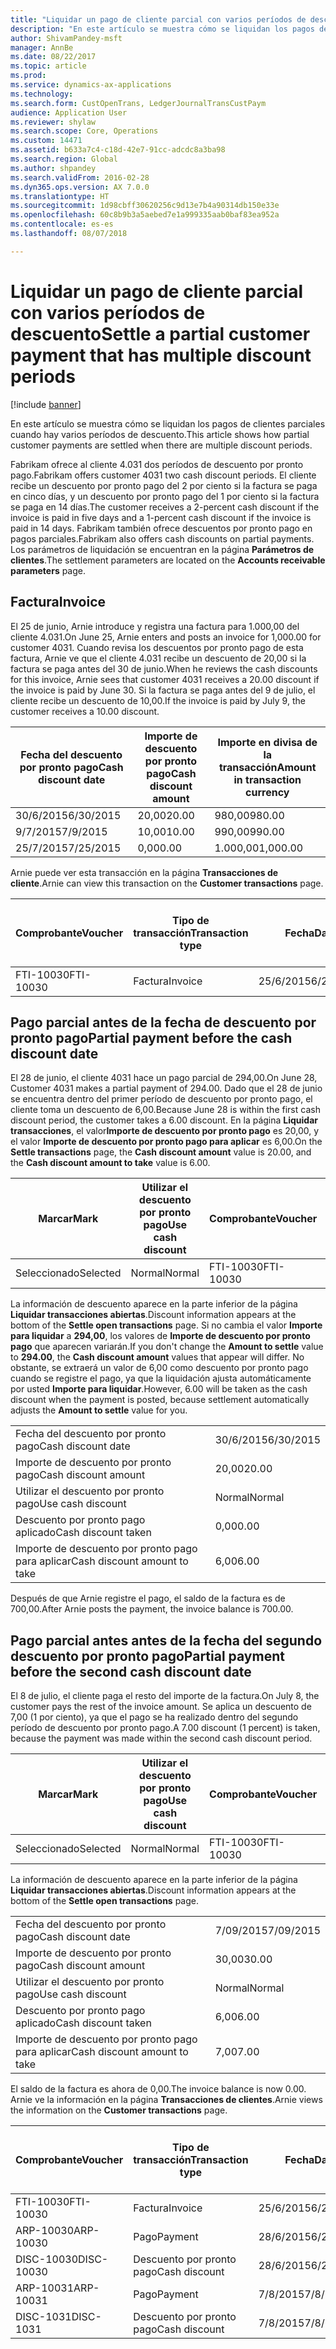 ```yaml
---
title: "Liquidar un pago de cliente parcial con varios períodos de descuento"
description: "En este artículo se muestra cómo se liquidan los pagos de clientes parciales cuando hay varios períodos de descuento."
author: ShivamPandey-msft
manager: AnnBe
ms.date: 08/22/2017
ms.topic: article
ms.prod: 
ms.service: dynamics-ax-applications
ms.technology: 
ms.search.form: CustOpenTrans, LedgerJournalTransCustPaym
audience: Application User
ms.reviewer: shylaw
ms.search.scope: Core, Operations
ms.custom: 14471
ms.assetid: b633a7c4-c18d-42e7-91cc-adcdc8a3ba98
ms.search.region: Global
ms.author: shpandey
ms.search.validFrom: 2016-02-28
ms.dyn365.ops.version: AX 7.0.0
ms.translationtype: HT
ms.sourcegitcommit: 1d98cbff30620256c9d13e7b4a90314db150e33e
ms.openlocfilehash: 60c8b9b3a5aebed7e1a999335aab0baf83ea952a
ms.contentlocale: es-es
ms.lasthandoff: 08/07/2018

---
```


# <a name="settle-a-partial-customer-payment-that-has-multiple-discount-periods"></a><span data-ttu-id="6d6c3-103">Liquidar un pago de cliente parcial con varios períodos de descuento</span><span class="sxs-lookup"><span data-stu-id="6d6c3-103">Settle a partial customer payment that has multiple discount periods</span></span>

[!include [banner](../includes/banner.md)]

<span data-ttu-id="6d6c3-104">En este artículo se muestra cómo se liquidan los pagos de clientes parciales cuando hay varios períodos de descuento.</span><span class="sxs-lookup"><span data-stu-id="6d6c3-104">This article shows how partial customer payments are settled when there are multiple discount periods.</span></span>

<span data-ttu-id="6d6c3-105">Fabrikam ofrece al cliente 4.031 dos períodos de descuento por pronto pago.</span><span class="sxs-lookup"><span data-stu-id="6d6c3-105">Fabrikam offers customer 4031 two cash discount periods.</span></span> <span data-ttu-id="6d6c3-106">El cliente recibe un descuento por pronto pago del 2 por ciento si la factura se paga en cinco días, y un descuento por pronto pago del 1 por ciento si la factura se paga en 14 días.</span><span class="sxs-lookup"><span data-stu-id="6d6c3-106">The customer receives a 2-percent cash discount if the invoice is paid in five days and a 1-percent cash discount if the invoice is paid in 14 days.</span></span> <span data-ttu-id="6d6c3-107">Fabrikam también ofrece descuentos por pronto pago en pagos parciales.</span><span class="sxs-lookup"><span data-stu-id="6d6c3-107">Fabrikam also offers cash discounts on partial payments.</span></span> <span data-ttu-id="6d6c3-108">Los parámetros de liquidación se encuentran en la página **Parámetros de clientes**.</span><span class="sxs-lookup"><span data-stu-id="6d6c3-108">The settlement parameters are located on the **Accounts receivable parameters** page.</span></span>

## <a name="invoice"></a><span data-ttu-id="6d6c3-109">Factura</span><span class="sxs-lookup"><span data-stu-id="6d6c3-109">Invoice</span></span>
<span data-ttu-id="6d6c3-110">El 25 de junio, Arnie introduce y registra una factura para 1.000,00 del cliente 4.031.</span><span class="sxs-lookup"><span data-stu-id="6d6c3-110">On June 25, Arnie enters and posts an invoice for 1,000.00 for customer 4031.</span></span> <span data-ttu-id="6d6c3-111">Cuando revisa los descuentos por pronto pago de esta factura, Arnie ve que el cliente 4.031 recibe un descuento de 20,00 si la factura se paga antes del 30 de junio.</span><span class="sxs-lookup"><span data-stu-id="6d6c3-111">When he reviews the cash discounts for this invoice, Arnie sees that customer 4031 receives a 20.00 discount if the invoice is paid by June 30.</span></span> <span data-ttu-id="6d6c3-112">Si la factura se paga antes del 9 de julio, el cliente recibe un descuento de 10,00.</span><span class="sxs-lookup"><span data-stu-id="6d6c3-112">If the invoice is paid by July 9, the customer receives a 10.00 discount.</span></span>

| <span data-ttu-id="6d6c3-113">Fecha del descuento por pronto pago</span><span class="sxs-lookup"><span data-stu-id="6d6c3-113">Cash discount date</span></span> | <span data-ttu-id="6d6c3-114">Importe de descuento por pronto pago</span><span class="sxs-lookup"><span data-stu-id="6d6c3-114">Cash discount amount</span></span> | <span data-ttu-id="6d6c3-115">Importe en divisa de la transacción</span><span class="sxs-lookup"><span data-stu-id="6d6c3-115">Amount in transaction currency</span></span> |
|--------------------|----------------------|--------------------------------|
| <span data-ttu-id="6d6c3-116">30/6/2015</span><span class="sxs-lookup"><span data-stu-id="6d6c3-116">6/30/2015</span></span>          | <span data-ttu-id="6d6c3-117">20,00</span><span class="sxs-lookup"><span data-stu-id="6d6c3-117">20.00</span></span>                | <span data-ttu-id="6d6c3-118">980,00</span><span class="sxs-lookup"><span data-stu-id="6d6c3-118">980.00</span></span>                         |
| <span data-ttu-id="6d6c3-119">9/7/2015</span><span class="sxs-lookup"><span data-stu-id="6d6c3-119">7/9/2015</span></span>           | <span data-ttu-id="6d6c3-120">10,00</span><span class="sxs-lookup"><span data-stu-id="6d6c3-120">10.00</span></span>                | <span data-ttu-id="6d6c3-121">990,00</span><span class="sxs-lookup"><span data-stu-id="6d6c3-121">990.00</span></span>                         |
| <span data-ttu-id="6d6c3-122">25/7/2015</span><span class="sxs-lookup"><span data-stu-id="6d6c3-122">7/25/2015</span></span>          | <span data-ttu-id="6d6c3-123">0,00</span><span class="sxs-lookup"><span data-stu-id="6d6c3-123">0.00</span></span>                 | <span data-ttu-id="6d6c3-124">1.000,00</span><span class="sxs-lookup"><span data-stu-id="6d6c3-124">1,000.00</span></span>                       |

<span data-ttu-id="6d6c3-125">Arnie puede ver esta transacción en la página **Transacciones de cliente**.</span><span class="sxs-lookup"><span data-stu-id="6d6c3-125">Arnie can view this transaction on the **Customer transactions** page.</span></span>

| <span data-ttu-id="6d6c3-126">Comprobante</span><span class="sxs-lookup"><span data-stu-id="6d6c3-126">Voucher</span></span>   | <span data-ttu-id="6d6c3-127">Tipo de transacción</span><span class="sxs-lookup"><span data-stu-id="6d6c3-127">Transaction type</span></span> | <span data-ttu-id="6d6c3-128">Fecha</span><span class="sxs-lookup"><span data-stu-id="6d6c3-128">Date</span></span>      | <span data-ttu-id="6d6c3-129">Factura</span><span class="sxs-lookup"><span data-stu-id="6d6c3-129">Invoice</span></span> | <span data-ttu-id="6d6c3-130">Importe en débito en divisa de transacción</span><span class="sxs-lookup"><span data-stu-id="6d6c3-130">Amount in transaction currency debit</span></span> | <span data-ttu-id="6d6c3-131">Importe en crédito en divisa de transacción</span><span class="sxs-lookup"><span data-stu-id="6d6c3-131">Amount in transaction currency credit</span></span> | <span data-ttu-id="6d6c3-132">Saldo</span><span class="sxs-lookup"><span data-stu-id="6d6c3-132">Balance</span></span>  | <span data-ttu-id="6d6c3-133">Divisa</span><span class="sxs-lookup"><span data-stu-id="6d6c3-133">Currency</span></span> |
|-----------|------------------|-----------|---------|--------------------------------------|---------------------------------------|----------|----------|
| <span data-ttu-id="6d6c3-134">FTI-10030</span><span class="sxs-lookup"><span data-stu-id="6d6c3-134">FTI-10030</span></span> | <span data-ttu-id="6d6c3-135">Factura</span><span class="sxs-lookup"><span data-stu-id="6d6c3-135">Invoice</span></span>          | <span data-ttu-id="6d6c3-136">25/6/2015</span><span class="sxs-lookup"><span data-stu-id="6d6c3-136">6/25/2015</span></span> | <span data-ttu-id="6d6c3-137">10030</span><span class="sxs-lookup"><span data-stu-id="6d6c3-137">10030</span></span>   | <span data-ttu-id="6d6c3-138">1.000,00</span><span class="sxs-lookup"><span data-stu-id="6d6c3-138">1,000.00</span></span>                             |                                       | <span data-ttu-id="6d6c3-139">1.000,00</span><span class="sxs-lookup"><span data-stu-id="6d6c3-139">1,000.00</span></span> | <span data-ttu-id="6d6c3-140">USD</span><span class="sxs-lookup"><span data-stu-id="6d6c3-140">USD</span></span>      |

## <a name="partial-payment-before-the-cash-discount-date"></a><span data-ttu-id="6d6c3-141">Pago parcial antes de la fecha de descuento por pronto pago</span><span class="sxs-lookup"><span data-stu-id="6d6c3-141">Partial payment before the cash discount date</span></span>
<span data-ttu-id="6d6c3-142">El 28 de junio, el cliente 4031 hace un pago parcial de 294,00.</span><span class="sxs-lookup"><span data-stu-id="6d6c3-142">On June 28, Customer 4031 makes a partial payment of 294.00.</span></span> <span data-ttu-id="6d6c3-143">Dado que el 28 de junio se encuentra dentro del primer período de descuento por pronto pago, el cliente toma un descuento de 6,00.</span><span class="sxs-lookup"><span data-stu-id="6d6c3-143">Because June 28 is within the first cash discount period, the customer takes a 6.00 discount.</span></span> <span data-ttu-id="6d6c3-144">En la página **Liquidar transacciones**, el valor**Importe de descuento por pronto pago** es 20,00, y el valor **Importe de descuento por pronto pago para aplicar** es 6,00.</span><span class="sxs-lookup"><span data-stu-id="6d6c3-144">On the **Settle transactions** page, the **Cash discount amount** value is 20.00, and the **Cash discount amount to take** value is 6.00.</span></span>

| <span data-ttu-id="6d6c3-145">Marcar</span><span class="sxs-lookup"><span data-stu-id="6d6c3-145">Mark</span></span>     | <span data-ttu-id="6d6c3-146">Utilizar el descuento por pronto pago</span><span class="sxs-lookup"><span data-stu-id="6d6c3-146">Use cash discount</span></span> | <span data-ttu-id="6d6c3-147">Comprobante</span><span class="sxs-lookup"><span data-stu-id="6d6c3-147">Voucher</span></span>   | <span data-ttu-id="6d6c3-148">Cuenta</span><span class="sxs-lookup"><span data-stu-id="6d6c3-148">Account</span></span> | <span data-ttu-id="6d6c3-149">Fecha</span><span class="sxs-lookup"><span data-stu-id="6d6c3-149">Date</span></span>      | <span data-ttu-id="6d6c3-150">Fecha de vencimiento</span><span class="sxs-lookup"><span data-stu-id="6d6c3-150">Due date</span></span>  | <span data-ttu-id="6d6c3-151">Factura</span><span class="sxs-lookup"><span data-stu-id="6d6c3-151">Invoice</span></span> | <span data-ttu-id="6d6c3-152">Importe en divisa de la transacción</span><span class="sxs-lookup"><span data-stu-id="6d6c3-152">Amount in transaction currency</span></span> | <span data-ttu-id="6d6c3-153">Divisa</span><span class="sxs-lookup"><span data-stu-id="6d6c3-153">Currency</span></span> | <span data-ttu-id="6d6c3-154">Importe para liquidar</span><span class="sxs-lookup"><span data-stu-id="6d6c3-154">Amount to settle</span></span> |
|----------|-------------------|-----------|---------|-----------|-----------|---------|--------------------------------|----------|------------------|
| <span data-ttu-id="6d6c3-155">Seleccionado</span><span class="sxs-lookup"><span data-stu-id="6d6c3-155">Selected</span></span> | <span data-ttu-id="6d6c3-156">Normal</span><span class="sxs-lookup"><span data-stu-id="6d6c3-156">Normal</span></span>            | <span data-ttu-id="6d6c3-157">FTI-10030</span><span class="sxs-lookup"><span data-stu-id="6d6c3-157">FTI-10030</span></span> | <span data-ttu-id="6d6c3-158">4031</span><span class="sxs-lookup"><span data-stu-id="6d6c3-158">4031</span></span>    | <span data-ttu-id="6d6c3-159">25/6/2015</span><span class="sxs-lookup"><span data-stu-id="6d6c3-159">6/25/2015</span></span> | <span data-ttu-id="6d6c3-160">25/7/2015</span><span class="sxs-lookup"><span data-stu-id="6d6c3-160">7/25/2015</span></span> | <span data-ttu-id="6d6c3-161">10030</span><span class="sxs-lookup"><span data-stu-id="6d6c3-161">10030</span></span>   | <span data-ttu-id="6d6c3-162">1.000,00</span><span class="sxs-lookup"><span data-stu-id="6d6c3-162">1,000.00</span></span>                       | <span data-ttu-id="6d6c3-163">USD</span><span class="sxs-lookup"><span data-stu-id="6d6c3-163">USD</span></span>      | <span data-ttu-id="6d6c3-164">294,00</span><span class="sxs-lookup"><span data-stu-id="6d6c3-164">294.00</span></span>           |

<span data-ttu-id="6d6c3-165">La información de descuento aparece en la parte inferior de la página **Liquidar transacciones abiertas**.</span><span class="sxs-lookup"><span data-stu-id="6d6c3-165">Discount information appears at the bottom of the **Settle open transactions** page.</span></span> <span data-ttu-id="6d6c3-166">Si no cambia el valor **Importe para liquidar** a **294,00**, los valores de **Importe de descuento por pronto pago** que aparecen variarán.</span><span class="sxs-lookup"><span data-stu-id="6d6c3-166">If you don't change the **Amount to settle** value to **294.00**, the **Cash discount amount** values that appear will differ.</span></span> <span data-ttu-id="6d6c3-167">No obstante, se extraerá un valor de 6,00 como descuento por pronto pago cuando se registre el pago, ya que la liquidación ajusta automáticamente por usted **Importe para liquidar**.</span><span class="sxs-lookup"><span data-stu-id="6d6c3-167">However, 6.00 will be taken as the cash discount when the payment is posted, because settlement automatically adjusts the **Amount to settle** value for you.</span></span>

|                              |           |
|------------------------------|-----------|
| <span data-ttu-id="6d6c3-168">Fecha del descuento por pronto pago</span><span class="sxs-lookup"><span data-stu-id="6d6c3-168">Cash discount date</span></span>           | <span data-ttu-id="6d6c3-169">30/6/2015</span><span class="sxs-lookup"><span data-stu-id="6d6c3-169">6/30/2015</span></span> |
| <span data-ttu-id="6d6c3-170">Importe de descuento por pronto pago</span><span class="sxs-lookup"><span data-stu-id="6d6c3-170">Cash discount amount</span></span>         | <span data-ttu-id="6d6c3-171">20,00</span><span class="sxs-lookup"><span data-stu-id="6d6c3-171">20.00</span></span>     |
| <span data-ttu-id="6d6c3-172">Utilizar el descuento por pronto pago</span><span class="sxs-lookup"><span data-stu-id="6d6c3-172">Use cash discount</span></span>            | <span data-ttu-id="6d6c3-173">Normal</span><span class="sxs-lookup"><span data-stu-id="6d6c3-173">Normal</span></span>    |
| <span data-ttu-id="6d6c3-174">Descuento por pronto pago aplicado</span><span class="sxs-lookup"><span data-stu-id="6d6c3-174">Cash discount taken</span></span>          | <span data-ttu-id="6d6c3-175">0,00</span><span class="sxs-lookup"><span data-stu-id="6d6c3-175">0.00</span></span>      |
| <span data-ttu-id="6d6c3-176">Importe de descuento por pronto pago para aplicar</span><span class="sxs-lookup"><span data-stu-id="6d6c3-176">Cash discount amount to take</span></span> | <span data-ttu-id="6d6c3-177">6,00</span><span class="sxs-lookup"><span data-stu-id="6d6c3-177">6.00</span></span>      |

<span data-ttu-id="6d6c3-178">Después de que Arnie registre el pago, el saldo de la factura es de 700,00.</span><span class="sxs-lookup"><span data-stu-id="6d6c3-178">After Arnie posts the payment, the invoice balance is 700.00.</span></span>

## <a name="partial-payment-before-the-second-cash-discount-date"></a><span data-ttu-id="6d6c3-179">Pago parcial antes antes de la fecha del segundo descuento por pronto pago</span><span class="sxs-lookup"><span data-stu-id="6d6c3-179">Partial payment before the second cash discount date</span></span>
<span data-ttu-id="6d6c3-180">El 8 de julio, el cliente paga el resto del importe de la factura.</span><span class="sxs-lookup"><span data-stu-id="6d6c3-180">On July 8, the customer pays the rest of the invoice amount.</span></span> <span data-ttu-id="6d6c3-181">Se aplica un descuento de 7,00 (1 por ciento), ya que el pago se ha realizado dentro del segundo período de descuento por pronto pago.</span><span class="sxs-lookup"><span data-stu-id="6d6c3-181">A 7.00 discount (1 percent) is taken, because the payment was made within the second cash discount period.</span></span>

| <span data-ttu-id="6d6c3-182">Marcar</span><span class="sxs-lookup"><span data-stu-id="6d6c3-182">Mark</span></span>     | <span data-ttu-id="6d6c3-183">Utilizar el descuento por pronto pago</span><span class="sxs-lookup"><span data-stu-id="6d6c3-183">Use cash discount</span></span> | <span data-ttu-id="6d6c3-184">Comprobante</span><span class="sxs-lookup"><span data-stu-id="6d6c3-184">Voucher</span></span>   | <span data-ttu-id="6d6c3-185">Cuenta</span><span class="sxs-lookup"><span data-stu-id="6d6c3-185">Account</span></span> | <span data-ttu-id="6d6c3-186">Fecha</span><span class="sxs-lookup"><span data-stu-id="6d6c3-186">Date</span></span>      | <span data-ttu-id="6d6c3-187">Fecha de vencimiento</span><span class="sxs-lookup"><span data-stu-id="6d6c3-187">Due date</span></span>  | <span data-ttu-id="6d6c3-188">Factura</span><span class="sxs-lookup"><span data-stu-id="6d6c3-188">Invoice</span></span> | <span data-ttu-id="6d6c3-189">Importe en débito en divisa de transacción</span><span class="sxs-lookup"><span data-stu-id="6d6c3-189">Amount in transaction currency debit</span></span> | <span data-ttu-id="6d6c3-190">Importe en crédito en divisa de transacción</span><span class="sxs-lookup"><span data-stu-id="6d6c3-190">Amount in transaction currency credit</span></span> | <span data-ttu-id="6d6c3-191">Divisa</span><span class="sxs-lookup"><span data-stu-id="6d6c3-191">Currency</span></span> | <span data-ttu-id="6d6c3-192">Importe para liquidar</span><span class="sxs-lookup"><span data-stu-id="6d6c3-192">Amount to settle</span></span> |
|----------|-------------------|-----------|---------|-----------|-----------|---------|--------------------------------------|---------------------------------------|----------|------------------|
| <span data-ttu-id="6d6c3-193">Seleccionado</span><span class="sxs-lookup"><span data-stu-id="6d6c3-193">Selected</span></span> | <span data-ttu-id="6d6c3-194">Normal</span><span class="sxs-lookup"><span data-stu-id="6d6c3-194">Normal</span></span>            | <span data-ttu-id="6d6c3-195">FTI-10030</span><span class="sxs-lookup"><span data-stu-id="6d6c3-195">FTI-10030</span></span> | <span data-ttu-id="6d6c3-196">4031</span><span class="sxs-lookup"><span data-stu-id="6d6c3-196">4031</span></span>    | <span data-ttu-id="6d6c3-197">25/6/2015</span><span class="sxs-lookup"><span data-stu-id="6d6c3-197">6/25/2015</span></span> | <span data-ttu-id="6d6c3-198">25/7/2015</span><span class="sxs-lookup"><span data-stu-id="6d6c3-198">7/25/2015</span></span> | <span data-ttu-id="6d6c3-199">10030</span><span class="sxs-lookup"><span data-stu-id="6d6c3-199">10030</span></span>   | <span data-ttu-id="6d6c3-200">700,00</span><span class="sxs-lookup"><span data-stu-id="6d6c3-200">700.00</span></span>                               |                                       | <span data-ttu-id="6d6c3-201">USD</span><span class="sxs-lookup"><span data-stu-id="6d6c3-201">USD</span></span>      | <span data-ttu-id="6d6c3-202">693,00</span><span class="sxs-lookup"><span data-stu-id="6d6c3-202">693.00</span></span>           |

<span data-ttu-id="6d6c3-203">La información de descuento aparece en la parte inferior de la página **Liquidar transacciones abiertas**.</span><span class="sxs-lookup"><span data-stu-id="6d6c3-203">Discount information appears at the bottom of the **Settle open transactions** page.</span></span>

|                              |           |
|------------------------------|-----------|
| <span data-ttu-id="6d6c3-204">Fecha del descuento por pronto pago</span><span class="sxs-lookup"><span data-stu-id="6d6c3-204">Cash discount date</span></span>           | <span data-ttu-id="6d6c3-205">7/09/2015</span><span class="sxs-lookup"><span data-stu-id="6d6c3-205">7/09/2015</span></span> |
| <span data-ttu-id="6d6c3-206">Importe de descuento por pronto pago</span><span class="sxs-lookup"><span data-stu-id="6d6c3-206">Cash discount amount</span></span>         | <span data-ttu-id="6d6c3-207">30,00</span><span class="sxs-lookup"><span data-stu-id="6d6c3-207">30.00</span></span>     |
| <span data-ttu-id="6d6c3-208">Utilizar el descuento por pronto pago</span><span class="sxs-lookup"><span data-stu-id="6d6c3-208">Use cash discount</span></span>            | <span data-ttu-id="6d6c3-209">Normal</span><span class="sxs-lookup"><span data-stu-id="6d6c3-209">Normal</span></span>    |
| <span data-ttu-id="6d6c3-210">Descuento por pronto pago aplicado</span><span class="sxs-lookup"><span data-stu-id="6d6c3-210">Cash discount taken</span></span>          | <span data-ttu-id="6d6c3-211">6,00</span><span class="sxs-lookup"><span data-stu-id="6d6c3-211">6.00</span></span>      |
| <span data-ttu-id="6d6c3-212">Importe de descuento por pronto pago para aplicar</span><span class="sxs-lookup"><span data-stu-id="6d6c3-212">Cash discount amount to take</span></span> | <span data-ttu-id="6d6c3-213">7,00</span><span class="sxs-lookup"><span data-stu-id="6d6c3-213">7.00</span></span>      |

<span data-ttu-id="6d6c3-214">El saldo de la factura es ahora de 0,00.</span><span class="sxs-lookup"><span data-stu-id="6d6c3-214">The invoice balance is now 0.00.</span></span> <span data-ttu-id="6d6c3-215">Arnie ve la información en la página **Transacciones de clientes**.</span><span class="sxs-lookup"><span data-stu-id="6d6c3-215">Arnie views the information on the **Customer transactions** page.</span></span>

| <span data-ttu-id="6d6c3-216">Comprobante</span><span class="sxs-lookup"><span data-stu-id="6d6c3-216">Voucher</span></span>    | <span data-ttu-id="6d6c3-217">Tipo de transacción</span><span class="sxs-lookup"><span data-stu-id="6d6c3-217">Transaction type</span></span> | <span data-ttu-id="6d6c3-218">Fecha</span><span class="sxs-lookup"><span data-stu-id="6d6c3-218">Date</span></span>      | <span data-ttu-id="6d6c3-219">Factura</span><span class="sxs-lookup"><span data-stu-id="6d6c3-219">Invoice</span></span> | <span data-ttu-id="6d6c3-220">Importe en débito en divisa de transacción</span><span class="sxs-lookup"><span data-stu-id="6d6c3-220">Amount in transaction currency debit</span></span> | <span data-ttu-id="6d6c3-221">Importe en crédito en divisa de transacción</span><span class="sxs-lookup"><span data-stu-id="6d6c3-221">Amount in transaction currency credit</span></span> | <span data-ttu-id="6d6c3-222">Saldo</span><span class="sxs-lookup"><span data-stu-id="6d6c3-222">Balance</span></span> | <span data-ttu-id="6d6c3-223">Divisa</span><span class="sxs-lookup"><span data-stu-id="6d6c3-223">Currency</span></span> |
|------------|------------------|-----------|---------|--------------------------------------|---------------------------------------|---------|----------|
| <span data-ttu-id="6d6c3-224">FTI-10030</span><span class="sxs-lookup"><span data-stu-id="6d6c3-224">FTI-10030</span></span>  | <span data-ttu-id="6d6c3-225">Factura</span><span class="sxs-lookup"><span data-stu-id="6d6c3-225">Invoice</span></span>          | <span data-ttu-id="6d6c3-226">25/6/2015</span><span class="sxs-lookup"><span data-stu-id="6d6c3-226">6/25/2015</span></span> | <span data-ttu-id="6d6c3-227">10030</span><span class="sxs-lookup"><span data-stu-id="6d6c3-227">10030</span></span>   | <span data-ttu-id="6d6c3-228">1.000,00</span><span class="sxs-lookup"><span data-stu-id="6d6c3-228">1,000.00</span></span>                             |                                       | <span data-ttu-id="6d6c3-229">0,00</span><span class="sxs-lookup"><span data-stu-id="6d6c3-229">0.00</span></span>    | <span data-ttu-id="6d6c3-230">USD</span><span class="sxs-lookup"><span data-stu-id="6d6c3-230">USD</span></span>      |
| <span data-ttu-id="6d6c3-231">ARP-10030</span><span class="sxs-lookup"><span data-stu-id="6d6c3-231">ARP-10030</span></span>  |  <span data-ttu-id="6d6c3-232">Pago</span><span class="sxs-lookup"><span data-stu-id="6d6c3-232">Payment</span></span>         | <span data-ttu-id="6d6c3-233">28/6/2015</span><span class="sxs-lookup"><span data-stu-id="6d6c3-233">6/28/2015</span></span> |         |                                      | <span data-ttu-id="6d6c3-234">294,00</span><span class="sxs-lookup"><span data-stu-id="6d6c3-234">294.00</span></span>                                | <span data-ttu-id="6d6c3-235">0,00</span><span class="sxs-lookup"><span data-stu-id="6d6c3-235">0.00</span></span>    | <span data-ttu-id="6d6c3-236">USD</span><span class="sxs-lookup"><span data-stu-id="6d6c3-236">USD</span></span>      |
| <span data-ttu-id="6d6c3-237">DISC-10030</span><span class="sxs-lookup"><span data-stu-id="6d6c3-237">DISC-10030</span></span> |  <span data-ttu-id="6d6c3-238">Descuento por pronto pago</span><span class="sxs-lookup"><span data-stu-id="6d6c3-238">Cash discount</span></span>   | <span data-ttu-id="6d6c3-239">28/6/2015</span><span class="sxs-lookup"><span data-stu-id="6d6c3-239">6/28/2015</span></span> |         |                                      | <span data-ttu-id="6d6c3-240">6,00</span><span class="sxs-lookup"><span data-stu-id="6d6c3-240">6.00</span></span>                                  | <span data-ttu-id="6d6c3-241">0,00</span><span class="sxs-lookup"><span data-stu-id="6d6c3-241">0.00</span></span>    | <span data-ttu-id="6d6c3-242">USD</span><span class="sxs-lookup"><span data-stu-id="6d6c3-242">USD</span></span>      |
| <span data-ttu-id="6d6c3-243">ARP-10031</span><span class="sxs-lookup"><span data-stu-id="6d6c3-243">ARP-10031</span></span>  |  <span data-ttu-id="6d6c3-244">Pago</span><span class="sxs-lookup"><span data-stu-id="6d6c3-244">Payment</span></span>         | <span data-ttu-id="6d6c3-245">7/8/2015</span><span class="sxs-lookup"><span data-stu-id="6d6c3-245">7/8/2015</span></span>  |         |                                      | <span data-ttu-id="6d6c3-246">693,00</span><span class="sxs-lookup"><span data-stu-id="6d6c3-246">693.00</span></span>                                | <span data-ttu-id="6d6c3-247">0,00</span><span class="sxs-lookup"><span data-stu-id="6d6c3-247">0.00</span></span>    | <span data-ttu-id="6d6c3-248">USD</span><span class="sxs-lookup"><span data-stu-id="6d6c3-248">USD</span></span>      |
| <span data-ttu-id="6d6c3-249">DISC-1031</span><span class="sxs-lookup"><span data-stu-id="6d6c3-249">DISC-1031</span></span>  |  <span data-ttu-id="6d6c3-250">Descuento por pronto pago</span><span class="sxs-lookup"><span data-stu-id="6d6c3-250">Cash discount</span></span>   | <span data-ttu-id="6d6c3-251">7/8/2015</span><span class="sxs-lookup"><span data-stu-id="6d6c3-251">7/8/2015</span></span>  |         |                                      | <span data-ttu-id="6d6c3-252">7,00</span><span class="sxs-lookup"><span data-stu-id="6d6c3-252">7.00</span></span>                                  | <span data-ttu-id="6d6c3-253">0,00</span><span class="sxs-lookup"><span data-stu-id="6d6c3-253">0.00</span></span>    | <span data-ttu-id="6d6c3-254">USD</span><span class="sxs-lookup"><span data-stu-id="6d6c3-254">USD</span></span>      |







